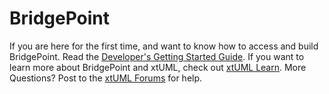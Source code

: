 BridgePoint
============
If you are here for the first time, and want to know how to access and build BridgePoint.  Read the [Developer's Getting Started Guide](https://github.com/xtuml/bridgepoint/blob/master/doc-bridgepoint/process/Developer%20Getting%20Started%20Guide.md).  If you want to learn more about BridgePoint and xtUML, check out [xtUML Learn](https://xtuml.org/learn/).  More Questions? Post to the [xtUML Forums](https://xtuml.org/community/forum/xtuml-forum/) for help.
